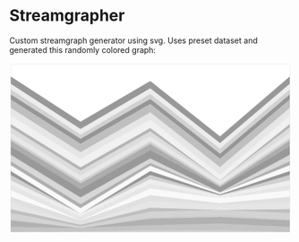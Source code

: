 Streamgrapher
=============

Custom streamgraph generator using svg. Uses preset dataset and generated this randomly colored graph:

![ScreenShot](screenshot.png)
